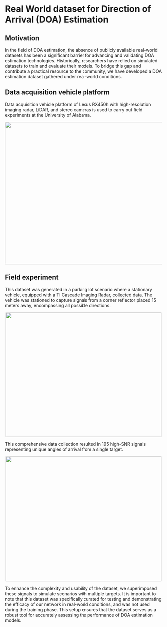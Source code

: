# Real World dataset for Direction of Arrival (DOA) Estimation

## Motivation
In the field of DOA estimation, the absence of publicly available real-world datasets has been a significant barrier for advancing and validating DOA estimation technologies. Historically, researchers have relied on simulated datasets to train and evaluate their models. To bridge this gap and contribute a practical resource to the community, we have developed a DOA estimation dataset gathered under real-world conditions. 

## Data acquisition vehicle platform
Data acquisition vehicle platform of Lexus RX450h with high-resolution imaging radar, LiDAR, and stereo cameras is used to carry out field experiments at the University of Alabama.
<p align="center">
  <img src="https://github.com/ruxinzh/Deep_RSA_DOA/blob/main/real_World_DOA_dataset/fig/platform.png" width="602" height="457">
</p>

## Field experiment
This dataset was generated in a parking lot scenario where a stationary vehicle, equipped with a TI Cascade Imaging Radar, collected data. The vehicle was stationed to capture signals from a corner reflector placed 15 meters away, encompassing all possible directions. 

<p align="center">
  <img src="https://github.com/ruxinzh/Deep_RSA_DOA/blob/main/real_World_DOA_dataset/fig/DOA data.png" width="500" height="400">
</p>

This comprehensive data collection resulted in 195 high-SNR signals representing unique angles of arrival from a single target. 
<p align="center">
  <img src="https://github.com/ruxinzh/Deep_RSA_DOA/blob/main/real_World_DOA_dataset/fig/example.gif" width="500" height="400">
</p>


To enhance the complexity and usability of the dataset, we superimposed these signals to simulate scenarios with multiple targets. It is important to note that this dataset was specifically curated for testing and demonstrating the efficacy of our network in real-world conditions, and was not used during the training phase. This setup ensures that the dataset serves as a robust tool for accurately assessing the performance of DOA estimation models.





``` sh
```
